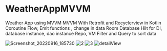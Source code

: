 # WeatherAppMVVM
Weather App using MVVM
MVVM With Retrofit and Recyclerview in Kotlin
Coroutine Flow, Emit functions , change in data
Room Database
Hilt for DI, database instance, dao instance
Repo, VM
Filter and Query to sort data


![Screenshot_20220916_185730](https://user-images.githubusercontent.com/6966882/190576281-85ff62f6-083d-48cd-a5e2-61dca4f37c94.png)
![2](https://user-images.githubusercontent.com/6966882/190576420-494c31ff-2f32-4c46-9a24-3f8aed5903e1.png)
![3](https://user-images.githubusercontent.com/6966882/190576461-1ca045a0-587b-4150-b0fc-9377718df414.png)
![detailView](https://user-images.githubusercontent.com/6966882/190576468-3acdadfd-8452-4847-9126-cda23c7ab147.png)
